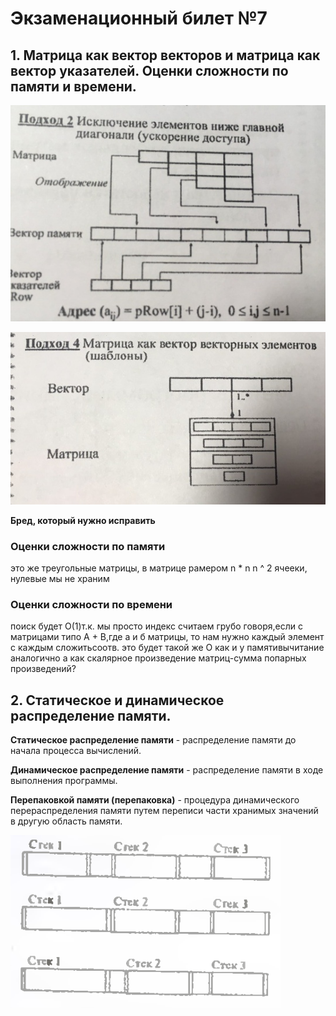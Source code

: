 # Экзаменационный билет №7

## 1. Матрица как вектор векторов и матрица как вектор указателей. Оценки сложности по памяти и времени.

![](../pictures/ticket07-2.png)

![](../pictures/ticket07-3.png)

**Бред, который нужно исправить**

### Оценки сложности по памяти

это же треугольные матрицы, в матрице рамером n \* n n ^ 2 ячееки, нулевые мы не храним

### Оценки сложности по времени

поиск будет О(1)т.к. мы просто индекс считаем грубо говоря,если с матрицами типо A + B,где а и б матрицы, то нам нужно каждый элемент с каждым сложитьсоотв. это будет такой же O как и у памятивычитание аналогично
а как скалярное произведение матриц-сумма попарных произведений?

## 2. Статическое и динамическое распределение памяти.

**Статическое распределение памяти** - распределение памяти до начала процесса вычислений.

**Динамическое распределение памяти** - распределение памяти в ходе выполнения программы.

**Перепаковкой памяти (перепаковка)** - процедура динамического перераспределения памяти путем переписи части хранимых значений в другую область памяти.

![](../pictures/ticket07-1.png)
